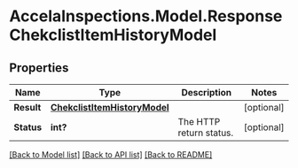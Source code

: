 # AccelaInspections.Model.ResponseChekclistItemHistoryModel
## Properties

Name | Type | Description | Notes
------------ | ------------- | ------------- | -------------
**Result** | [**ChekclistItemHistoryModel**](ChekclistItemHistoryModel.md) |  | [optional] 
**Status** | **int?** | The HTTP return status. | [optional] 

[[Back to Model list]](../README.md#documentation-for-models) [[Back to API list]](../README.md#documentation-for-api-endpoints) [[Back to README]](../README.md)

